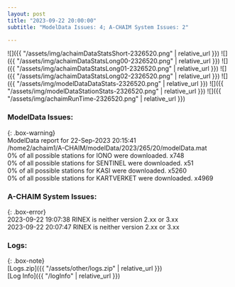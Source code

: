 ```yaml
---
layout: post
title: "2023-09-22 20:00:00"
subtitle: "ModelData Issues: 4; A-CHAIM System Issues: 2"

---
```


![]({{ "/assets/img/achaimDataStatsShort-2326520.png" | relative_url }})
![]({{ "/assets/img/achaimDataStatsLong00-2326520.png" | relative_url }})
![]({{ "/assets/img/achaimDataStatsLong01-2326520.png" | relative_url }})
![]({{ "/assets/img/achaimDataStatsLong02-2326520.png" | relative_url }})
![]({{ "/assets/img/modelDataDataStats-2326520.png" | relative_url }})
![]({{ "/assets/img/modelDataStationStats-2326520.png" | relative_url }})
![]({{ "/assets/img/achaimRunTime-2326520.png" | relative_url }})


### ModelData Issues:  
  
{: .box-warning}  
 ModelData report for 22-Sep-2023 20:15:41   
 /home2/achaim1/A-CHAIM/modelData/2023/265/20/modelData.mat   
 0% of all possible stations for IONO were downloaded. x748   
 0% of all possible stations for SENTINEL were downloaded. x51   
 0% of all possible stations for KASI were downloaded. x5260   
 0% of all possible stations for KARTVERKET were downloaded. x4969   
  
### A-CHAIM System Issues:  
  
{: .box-error}  
2023-09-22 19:07:38 RINEX is neither version 2.xx or 3.xx  
2023-09-22 20:07:47 RINEX is neither version 2.xx or 3.xx  

### Logs:  
  
{: .box-note}  
[Logs.zip]({{ "/assets/other/logs.zip" | relative_url }})  
[Log Info]({{ "/logInfo" | relative_url }})  
